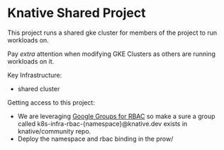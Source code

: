 # Knative Shared Project

This project runs a shared gke cluster for members of the project to run workloads on.

Pay *extra* attention when modifying GKE Clusters as others are running workloads on it.

Key Infrastructure:
- shared cluster

Getting access to this project:
- We are leveraging [Google Groups for RBAC]() so make a sure a group called k8s-infra-rbac-{namespace}@knative.dev exists in knative/community repo.
- Deploy the namespace and rbac binding in the prow/
